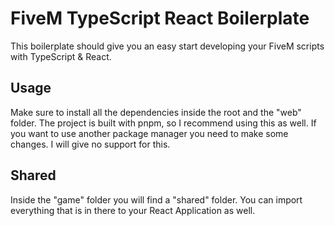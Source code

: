 # FiveM TypeScript React Boilerplate

This boilerplate should give you an easy start developing your FiveM scripts with TypeScript & React.

## Usage

Make sure to install all the dependencies inside the root and the "web" folder. The project is built with pnpm, so I recommend using this as well. If you want to use another package manager you need to make some changes. I will give no support for this.

## Shared

Inside the "game" folder you will find a "shared" folder. You can import everything that is in there to your React Application as well.
